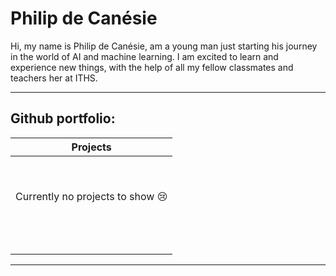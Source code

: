 # Philip de Canésie

Hi, my name is Philip de Canésie, am a young man just starting his journey in the world of AI and machine learning. I am excited to learn and experience new things, with the help of all my fellow classmates and teachers her at ITHS. 

---

## Github portfolio: 

| Projects                                | 
|-----------------------------------------| 
|   &nbsp;                                | 
|   &nbsp;                                |
|   Currently no projects to show :cry:   | 
|   &nbsp;                                |
|   &nbsp;                                |
|   &nbsp;                                |

---